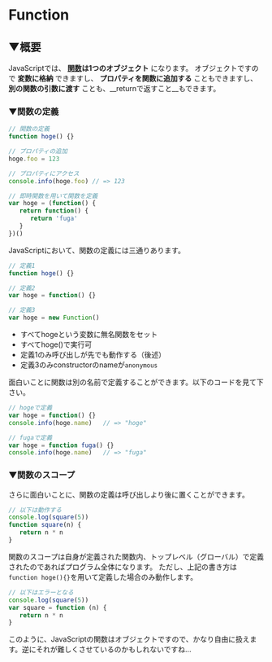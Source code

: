 # Function

## ▼概要

JavaScriptでは、 __[関数](https://developer.mozilla.org/ja/docs/Web/JavaScript/Guide/Functions)は1つのオブジェクト__ になります。
オブジェクトですので __変数に格納__ できますし、 __プロパティを関数に追加する__ こともできますし、__別の関数の引数に渡す__ ことも、__returnで返すこと__もできます。

### ▼関数の定義

```JavaScript
// 関数の定義
function hoge() {}

// プロパティの追加
hoge.foo = 123

// プロパティにアクセス
console.info(hoge.foo) // => 123

// 即時関数を用いて関数を定義
var hoge = (function() {
   return function() {
      return 'fuga'
   }
})()
```

JavaScriptにおいて、関数の定義には三通りあります。

```JavaScript
// 定義1
function hoge() {}

// 定義2
var hoge = function() {}

// 定義3
var hoge = new Function()
```

* すべてhogeという変数に無名関数をセット
* すべてhoge()で実行可
* 定義1のみ呼び出しが先でも動作する（後述）
* 定義3のみconstructorのnameが`anonymous`

面白いことに関数は別の名前で定義することができます。以下のコードを見て下さい。

```JavaScript
// hogeで定義
var hoge = function() {}
console.info(hoge.name)   // => "hoge"

// fugaで定義
var hoge = function fuga() {}
console.info(hoge.name)   // => "fuga"
```

### ▼関数のスコープ
さらに面白いことに、関数の定義は呼び出しより後に置くことができます。

```JavaScript
// 以下は動作する
console.log(square(5))
function square(n) {
   return n * n
}
```

関数のスコープは自身が定義された関数内、トップレベル（グローバル）で定義されたのであればプログラム全体になります。
ただし、上記の書き方は`function hoge(){}`を用いて定義した場合のみ動作します。

```JavaScript
// 以下はエラーとなる
console.log(square(5))
var square = function (n) {
   return n * n
}
```

このように、JavaScriptの関数はオブジェクトですので、かなり自由に扱えます。逆にそれが難しくさせているのかもしれないですね…
